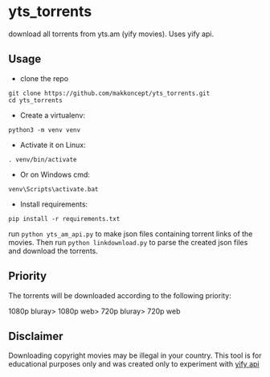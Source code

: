 # yts_torrents
download all torrents from yts.am (yify movies). Uses yify api.

## Usage
- clone the repo 
```
git clone https://github.com/makkoncept/yts_torrents.git
cd yts_torrents
```  
- Create a virtualenv:  
```
python3 -m venv venv   
```  
- Activate it on Linux:
```
. venv/bin/activate  
```  
- Or on Windows cmd:  
```
venv\Scripts\activate.bat  
```  
- Install requirements:
```
pip install -r requirements.txt  
```  

run `python yts_am_api.py` to make json files containing torrent links of the movies. Then run `python linkdownload.py` 
to parse the created json files and download the torrents.

## Priority
The torrents will be downloaded according to the following priority:

1080p bluray> 1080p web> 720p bluray> 720p web

## Disclaimer
Downloading copyright movies may be illegal in your country. This tool is for educational purposes only and was created only to experiment with [yify api](https://yts.am/api)

